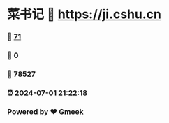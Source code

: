 # 菜书记 :link: https://ji.cshu.cn 
### :page_facing_up: [71](https://ji.cshu.cn/tag.html) 
### :speech_balloon: 0 
### :hibiscus: 78527 
### :alarm_clock: 2024-07-01 21:22:18 
### Powered by :heart: [Gmeek](https://github.com/Meekdai/Gmeek)
